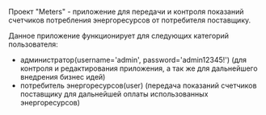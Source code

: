 Проект "Meters" - приложение для передачи и контроля показаний счетчиков потребления 
энергоресурсов от потребителя поставщику.

Данное приложение функционирует для следующих категорий пользователя:
- администратор(username='admin', password='admin12345!') (для контроля и редактирования приложения, 
а так же для дальнейшего внедрения бизнес идей)
- потребитель энергоресурсов(user) (передача показаний счетчиков поставщику для дальнейшей оплаты 
использованных энергоресурсов)

[//]: # (- поставщик энергоресурсов &#40;для фиксирования и контроля обьема поставляеммых энергоресурсов&#41;)
